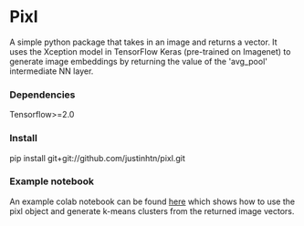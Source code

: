 # Pixl
A simple python package that takes in an image and returns a vector. It uses the Xception model in TensorFlow Keras (pre-trained on Imagenet) to generate image embeddings by returning the value of the 'avg_pool' intermediate NN layer. 

### Dependencies
Tensorflow>=2.0

### Install

pip install git+git://github.com/justinhtn/pixl.git

### Example notebook

An example colab notebook can be found [here](https://colab.research.google.com/drive/1BaryND4V8VcbTAQlGyrOBIal_PxV2SuU?usp=sharing) which shows how to use the pixl object and generate k-means clusters from the returned image vectors.
